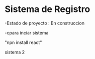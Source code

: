 <h1> Sistema de Registro </h1>

-Estado de proyecto : En construccion

-cpara inciar sistema

"npn install  react"

sistema 2
